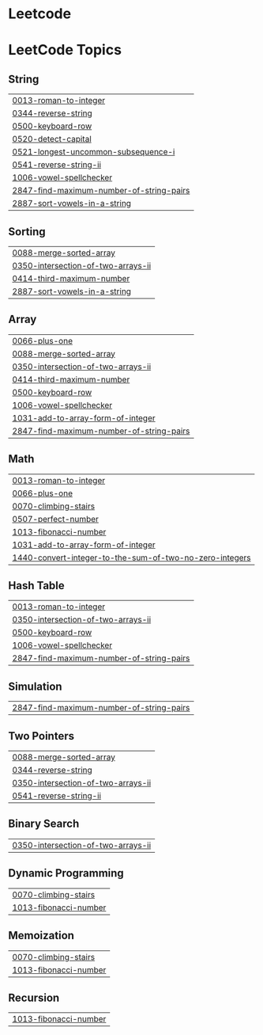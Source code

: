 # Leetcode
<!---LeetCode Topics Start-->
# LeetCode Topics
## String
|  |
| ------- |
| [0013-roman-to-integer](https://github.com/dancyamanikandan/Leetcode/tree/master/0013-roman-to-integer) |
| [0344-reverse-string](https://github.com/dancyamanikandan/Leetcode/tree/master/0344-reverse-string) |
| [0500-keyboard-row](https://github.com/dancyamanikandan/Leetcode/tree/master/0500-keyboard-row) |
| [0520-detect-capital](https://github.com/dancyamanikandan/Leetcode/tree/master/0520-detect-capital) |
| [0521-longest-uncommon-subsequence-i](https://github.com/dancyamanikandan/Leetcode/tree/master/0521-longest-uncommon-subsequence-i) |
| [0541-reverse-string-ii](https://github.com/dancyamanikandan/Leetcode/tree/master/0541-reverse-string-ii) |
| [1006-vowel-spellchecker](https://github.com/dancyamanikandan/Leetcode/tree/master/1006-vowel-spellchecker) |
| [2847-find-maximum-number-of-string-pairs](https://github.com/dancyamanikandan/Leetcode/tree/master/2847-find-maximum-number-of-string-pairs) |
| [2887-sort-vowels-in-a-string](https://github.com/dancyamanikandan/Leetcode/tree/master/2887-sort-vowels-in-a-string) |
## Sorting
|  |
| ------- |
| [0088-merge-sorted-array](https://github.com/dancyamanikandan/Leetcode/tree/master/0088-merge-sorted-array) |
| [0350-intersection-of-two-arrays-ii](https://github.com/dancyamanikandan/Leetcode/tree/master/0350-intersection-of-two-arrays-ii) |
| [0414-third-maximum-number](https://github.com/dancyamanikandan/Leetcode/tree/master/0414-third-maximum-number) |
| [2887-sort-vowels-in-a-string](https://github.com/dancyamanikandan/Leetcode/tree/master/2887-sort-vowels-in-a-string) |
## Array
|  |
| ------- |
| [0066-plus-one](https://github.com/dancyamanikandan/Leetcode/tree/master/0066-plus-one) |
| [0088-merge-sorted-array](https://github.com/dancyamanikandan/Leetcode/tree/master/0088-merge-sorted-array) |
| [0350-intersection-of-two-arrays-ii](https://github.com/dancyamanikandan/Leetcode/tree/master/0350-intersection-of-two-arrays-ii) |
| [0414-third-maximum-number](https://github.com/dancyamanikandan/Leetcode/tree/master/0414-third-maximum-number) |
| [0500-keyboard-row](https://github.com/dancyamanikandan/Leetcode/tree/master/0500-keyboard-row) |
| [1006-vowel-spellchecker](https://github.com/dancyamanikandan/Leetcode/tree/master/1006-vowel-spellchecker) |
| [1031-add-to-array-form-of-integer](https://github.com/dancyamanikandan/Leetcode/tree/master/1031-add-to-array-form-of-integer) |
| [2847-find-maximum-number-of-string-pairs](https://github.com/dancyamanikandan/Leetcode/tree/master/2847-find-maximum-number-of-string-pairs) |
## Math
|  |
| ------- |
| [0013-roman-to-integer](https://github.com/dancyamanikandan/Leetcode/tree/master/0013-roman-to-integer) |
| [0066-plus-one](https://github.com/dancyamanikandan/Leetcode/tree/master/0066-plus-one) |
| [0070-climbing-stairs](https://github.com/dancyamanikandan/Leetcode/tree/master/0070-climbing-stairs) |
| [0507-perfect-number](https://github.com/dancyamanikandan/Leetcode/tree/master/0507-perfect-number) |
| [1013-fibonacci-number](https://github.com/dancyamanikandan/Leetcode/tree/master/1013-fibonacci-number) |
| [1031-add-to-array-form-of-integer](https://github.com/dancyamanikandan/Leetcode/tree/master/1031-add-to-array-form-of-integer) |
| [1440-convert-integer-to-the-sum-of-two-no-zero-integers](https://github.com/dancyamanikandan/Leetcode/tree/master/1440-convert-integer-to-the-sum-of-two-no-zero-integers) |
## Hash Table
|  |
| ------- |
| [0013-roman-to-integer](https://github.com/dancyamanikandan/Leetcode/tree/master/0013-roman-to-integer) |
| [0350-intersection-of-two-arrays-ii](https://github.com/dancyamanikandan/Leetcode/tree/master/0350-intersection-of-two-arrays-ii) |
| [0500-keyboard-row](https://github.com/dancyamanikandan/Leetcode/tree/master/0500-keyboard-row) |
| [1006-vowel-spellchecker](https://github.com/dancyamanikandan/Leetcode/tree/master/1006-vowel-spellchecker) |
| [2847-find-maximum-number-of-string-pairs](https://github.com/dancyamanikandan/Leetcode/tree/master/2847-find-maximum-number-of-string-pairs) |
## Simulation
|  |
| ------- |
| [2847-find-maximum-number-of-string-pairs](https://github.com/dancyamanikandan/Leetcode/tree/master/2847-find-maximum-number-of-string-pairs) |
## Two Pointers
|  |
| ------- |
| [0088-merge-sorted-array](https://github.com/dancyamanikandan/Leetcode/tree/master/0088-merge-sorted-array) |
| [0344-reverse-string](https://github.com/dancyamanikandan/Leetcode/tree/master/0344-reverse-string) |
| [0350-intersection-of-two-arrays-ii](https://github.com/dancyamanikandan/Leetcode/tree/master/0350-intersection-of-two-arrays-ii) |
| [0541-reverse-string-ii](https://github.com/dancyamanikandan/Leetcode/tree/master/0541-reverse-string-ii) |
## Binary Search
|  |
| ------- |
| [0350-intersection-of-two-arrays-ii](https://github.com/dancyamanikandan/Leetcode/tree/master/0350-intersection-of-two-arrays-ii) |
## Dynamic Programming
|  |
| ------- |
| [0070-climbing-stairs](https://github.com/dancyamanikandan/Leetcode/tree/master/0070-climbing-stairs) |
| [1013-fibonacci-number](https://github.com/dancyamanikandan/Leetcode/tree/master/1013-fibonacci-number) |
## Memoization
|  |
| ------- |
| [0070-climbing-stairs](https://github.com/dancyamanikandan/Leetcode/tree/master/0070-climbing-stairs) |
| [1013-fibonacci-number](https://github.com/dancyamanikandan/Leetcode/tree/master/1013-fibonacci-number) |
## Recursion
|  |
| ------- |
| [1013-fibonacci-number](https://github.com/dancyamanikandan/Leetcode/tree/master/1013-fibonacci-number) |
<!---LeetCode Topics End-->
